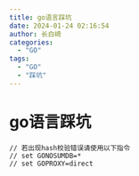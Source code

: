 ```yaml
---
title: go语言踩坑
date: 2024-01-24 02:16:54
author: 长白崎
categories:
  - "GO"
tags:
  - "GO"
  - "踩坑"
---
```


# go语言踩坑



```
// 若出现hash校验错误请使用以下指令
// set GONOSUMDB=*
// set GOPROXY=direct
```